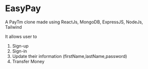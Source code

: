 # EasyPay

A PayTm clone made using ReactJs, MongoDB, ExpressJS, NodeJs, Tailwind

It allows user to 
1. Sign-up
2. Sign-in
3. Update their information (firstName,lastName,password)
4. Transfer Money

